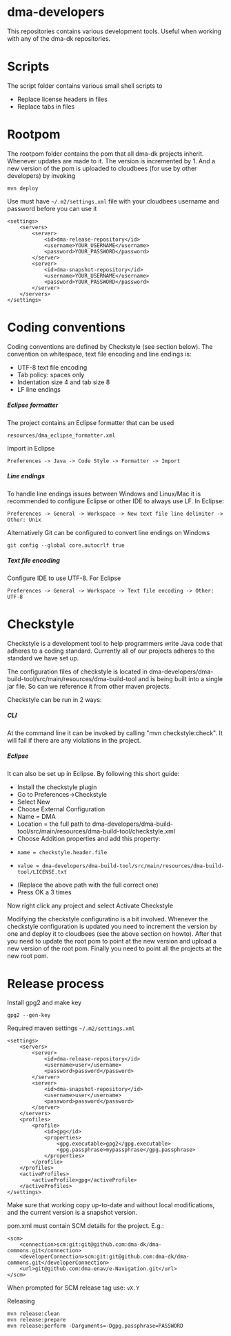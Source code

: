 dma-developers
==============
This repositories contains various development tools. Useful when working with any of the dma-dk repositories.

Scripts
========================
The script folder contains various small shell scripts to
+ Replace license headers in files
+ Replace tabs in files

Rootpom
=========================
The rootpom folder contains the pom that all dma-dk projects inherit.
Whenever updates are made to it. The version is incremented by 1.
And a new version of the pom is uploaded to cloudbees (for use by other developers) by invoking

    mvn deploy

Use must have `~/.m2/settings.xml` file with your cloudbees username and password before you can use it

    <settings>
        <servers>
            <server>
                <id>dma-release-repository</id>
                <username>YOUR_USERNAME</username>
                <password>YOUR_PASSWORD</password>
            </server>
            <server>
                <id>dma-snapshot-repository</id>
                <username>YOUR_USERNAME</username>
                <password>YOUR_PASSWORD</password>
            </server>
        </servers>
    </settings>        

Coding conventions
===============================
Coding conventions are defined by Checkstyle (see section below). The convention
on whitespace, text file encoding and line endings is:
  * UTF-8 text file encoding
  * Tab policy: spaces only
  * Indentation size 4 and tab size 8
  * LF line endings

##### Eclipse formatter
The project contains an Eclipse formatter that can be used
    
    resources/dma_eclipse_formatter.xml

Import in Eclipse

    Preferences -> Java -> Code Style -> Formatter -> Import

##### Line endings
To handle line endings issues between Windows and Linux/Mac it is recommended to configure
Eclipse or other IDE to always use LF. In Eclipse:

    Preferences -> General -> Workspace -> New text file line delimiter -> Other: Unix

Alternatively Git can be configured to convert line endings on Windows

    git config --global core.autocrlf true

##### Text file encoding
Configure IDE to use UTF-8. For Eclipse

    Preferences -> General -> Workspace -> Text file encoding -> Other: UTF-8


Checkstyle
===============================
Checkstyle is a development tool to help programmers write Java code that adheres to a coding standard.
Currently all of our projects adheres to the standard we have set up.

The configuration files of checkstyle is located in 
dma-developers/dma-build-tool/src/main/resources/dma-build-tool
and is being built into a single jar file. So can we reference it
from other maven projects.

Checkstyle can be run in 2 ways:

##### CLI
At the command line it can be invoked by calling "mvn checkstyle:check". It will fail if
there are any violations in the project. 

##### Eclipse
It can also be set up in Eclipse. By following this short guide:
+ Install the checkstyle plugin
+ Go to Preferences->Checkstyle
+ Select New 
+ Choose External Configuration
+ Name = DMA
+   Location = the full path to dma-developers/dma-build-tool/src/main/resources/dma-build-tool/checkstyle.xml
+   Choose Addition properties and add this property:
+     name = checkstyle.header.file
+     value = dma-developers/dma-build-tool/src/main/resources/dma-build-tool/LICENSE.txt
+   (Replace the above path with the full correct one)
+   Press OK a 3 times

Now right click any project and select Activate Checkstyle

Modifying the checkstyle configuratino is a bit involved.
Whenever the checkstyle configuration is updated you need to increment the version by one and deploy it to cloudbees
(see the above section on howto). After that you need to update the root pom to point at the new version and upload a new
version of the root pom. Finally you need to point all the projects at the new root pom.

Release process
===============================

Install gpg2 and make key

    gpg2 --gen-key

Required maven settings `~/.m2/settings.xml`

    <settings>
        <servers>
            <server>
                <id>dma-release-repository</id>
                <username>user</username>
                <password>password</password>
            </server>
            <server>
                <id>dma-snapshot-repository</id>
                <username>user</username>
                <password>password</password>
            </server>
        </servers>
        <profiles>
            <profile>
                <id>gpg</id>
                <properties>
                    <gpg.executable>gpg2</gpg.executable>
                    <gpg.passphrase>mypassphrase</gpg.passphrase>
                </properties>
            </profile>
        </profiles>
        <activeProfiles>
            <activeProfile>gpg</activeProfile>
        </activeProfiles>
    </settings>        

Make sure that working copy up-to-date and without local modifications, and the current version is a snapshot version.

pom.xml must contain SCM details for the project. E.g.:

    <scm>
        <connection>scm:git:git@github.com:dma-dk/dma-commons.git</connection>
        <developerConnection>scm:git:git@github.com:dma-dk/dma-commons.git</developerConnection>
        <url>git@github.com:dma-enav/e-Navigation.git</url>
    </scm>

When prompted for SCM release tag use: `vX.Y`

Releasing

    mvn release:clean
    mvn release:prepare
    mvn release:perform -Darguments=-Dgpg.passphrase=PASSWORD




